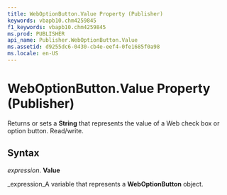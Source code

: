```yaml
---
title: WebOptionButton.Value Property (Publisher)
keywords: vbapb10.chm4259845
f1_keywords: vbapb10.chm4259845
ms.prod: PUBLISHER
api_name: Publisher.WebOptionButton.Value
ms.assetid: d9255dc6-0430-cb4e-eef4-0fe1685f0a98
ms.locale: en-US
---
```



# WebOptionButton.Value Property (Publisher)

Returns or sets a  **String** that represents the value of a Web check box or option button. Read/write.


## Syntax

 _expression_. **Value**

 _expression_A variable that represents a  **WebOptionButton** object.


